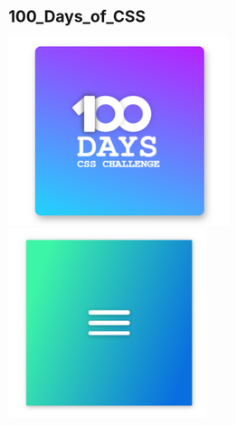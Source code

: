 # 100_Days_of_CSS


<a href="https://codepen.io/wizardishere/pen/rNzozZG"><img src="assets/day1.png" width=390px ></a>
<a href="https://codepen.io/wizardishere/pen/wvqNEMR"><img src="assets/day2.png" width=350px ></a>
